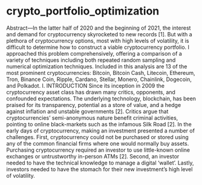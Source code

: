 # crypto_portfolio_optimization

Abstract—In the latter half of 2020 and the beginning of 2021, the interest and demand for cryptocurrency skyrocketed to new records [1]. But with a plethora of cryptocurrency options, most with high levels of volatility, it is difficult to determine how to construct a viable cryptocurrency portfolio. I approached this problem comprehensively, offering a comparison of a variety of techniques including both repeated random sampling and numerical optimization techniques. Included in this analysis are 13 of the most prominent cryptocurrencies: Bitcoin, Bitcoin Cash, Litecoin, Ethereum, Tron, Binance Coin, Ripple, Cardano, Stellar, Monero, Chainlink, Dogecoin, and Polkadot.
I. INTRODUCTION
Since its inception in 2009 the cryptocurrency asset class has drawn many critics, opponents, and confounded expectations. The underlying technology, blockchain, has been praised for its transparency, potential as a store of value, and a hedge against inflation and unstable governments [2]. Critics argue that cryptocurrencies’ semi-anonymous nature benefit criminal activities, pointing to online black-markets such as the infamous Silk Road [2].
In the early days of cryptocurrency, making an investment presented a number of challenges. First, cryptocurrency could not be purchased or stored using any of the common financial firms where one would normally buy assets. Purchasing cryptocurrency required an investor to use little-known online exchanges or untrustworthy in-person ATMs [2]. Second, an investor needed to have the technical knowledge to manage a digital ‘wallet’. Lastly, investors needed to have the stomach for their new investment’s high level of volatility.
